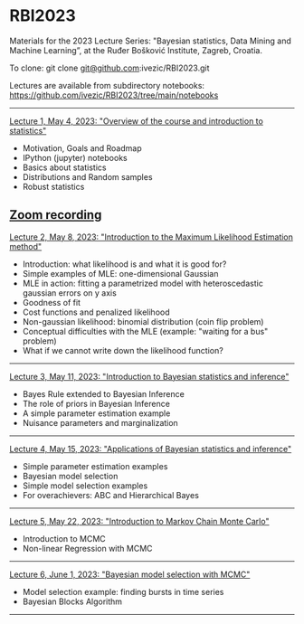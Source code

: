 # RBI2023
Materials for the 2023 Lecture Series: "Bayesian statistics, Data Mining and Machine Learning”, 
at the Ruđer Bošković Institute, Zagreb, Croatia. 

To clone: git clone git@github.com:ivezic/RBI2023.git

Lectures are available from subdirectory notebooks: 
https://github.com/ivezic/RBI2023/tree/main/notebooks
  
---------------------------------------------------------------------- 
[ Lecture 1, May 4, 2023: "Overview of the course and introduction to statistics"](https://github.com/ivezic/RBI2023/blob/main/notebooks/Lecture1.ipynb)  
- Motivation, Goals and Roadmap
- IPython (jupyter) notebooks
- Basics about statistics
- Distributions and Random samples
- Robust statistics

[Zoom recording](https://github.com/ivezic/RBI2023/tree/main/ZoomRecordings/Lecture1/Lecture1_zoom.mp4)
-----------------------------------------------------------------------------
[ Lecture 2, May 8, 2023: "Introduction to the Maximum Likelihood Estimation method"](https://github.com/ivezic/RBI2023/blob/main/notebooks/Lecture2.ipynb)  
- Introduction: what likelihood is and what it is good for?
- Simple examples of MLE: one-dimensional Gaussian
- MLE in action: fitting a parametrized model with heteroscedastic gaussian errors on y axis
- Goodness of fit
- Cost functions and penalized likelihood
- Non-gaussian likelihood: binomial distribution (coin flip problem)
- Conceptual difficulties with the MLE (example: "waiting for a bus" problem)
- What if we cannot write down the likelihood function?
-----------------------------------------------------------------------------
[ Lecture 3, May 11, 2023: "Introduction to Bayesian statistics and inference"](https://github.com/ivezic/RBI2023/blob/main/notebooks/Lecture3.ipynb)  
- Bayes Rule extended to Bayesian Inference
- The role of priors in Bayesian Inference
- A simple parameter estimation example
- Nuisance parameters and marginalization
-----------------------------------------------------------------------------
[ Lecture 4, May 15, 2023: "Applications of Bayesian statistics and inference"](https://github.com/ivezic/RBI2023/blob/main/notebooks/Lecture4.ipynb)  
- Simple parameter estimation examples
- Bayesian model selection
- Simple model selection examples
- For overachievers: ABC and Hierarchical Bayes
-----------------------------------------------------------------------------
[ Lecture 5, May 22, 2023: "Introduction to Markov Chain Monte Carlo"](https://github.com/ivezic/RBI2023/blob/main/notebooks/Lecture5.ipynb)  
- Introduction to MCMC
- Non-linear Regression with MCMC
-----------------------------------------------------------------------------
[ Lecture 6, June 1, 2023: "Bayesian model selection with MCMC"](https://github.com/ivezic/RBI2023/blob/main/notebooks/Lecture6.ipynb) 
- Model selection example: finding bursts in time series
- Bayesian Blocks Algorithm
-----------------------------------------------------------------------------
